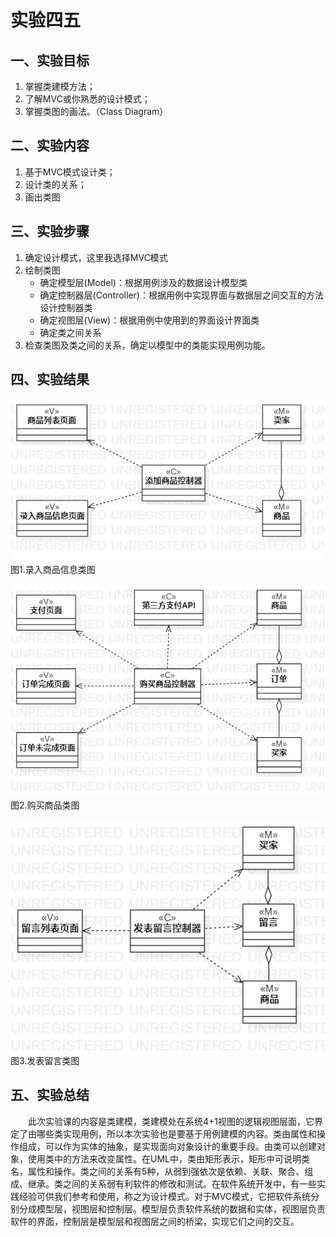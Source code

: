 # 实验四五

## 一、实验目标

1. 掌握类建模方法；
2. 了解MVC或你熟悉的设计模式；
3. 掌握类图的画法。（Class Diagram）

## 二、实验内容

1. 基于MVC模式设计类；
2. 设计类的关系；
3. 画出类图

## 三、实验步骤

1. 确定设计模式，这里我选择MVC模式
2. 绘制类图  
    * 确定模型层(Model)：根据用例涉及的数据设计模型类  
    * 确定控制器层(Controller)：根据用例中实现界面与数据层之间交互的方法设计控制器类 
    * 确定视图层(View)：根据用例中使用到的界面设计界面类  
    * 确定类之间关系 
3. 检查类图及类之间的关系，确定以模型中的类能实现用例功能。

## 四、实验结果
![ClassDiagram1](./Lab4_ClassDiagram1.png)  
图1.录入商品信息类图

![ClassDiagram2](./Lab4_ClassDiagram2.png)   
图2.购买商品类图

![ClassDiagram3](./Lab4_ClassDiagram3.png)  
图3.发表留言类图

## 五、实验总结
&emsp;&emsp;此次实验课的内容是类建模，类建模处在系统4+1视图的逻辑视图层面，它界定了由哪些类实现用例，所以本次实验也是要基于用例建模的内容。类由属性和操作组成，可以作为实体的抽象，是实现面向对象设计的重要手段。由类可以创建对象，使用类中的方法来改变属性。在UML中，类由矩形表示，矩形中可说明类名，属性和操作。类之间的关系有5种，从弱到强依次是依赖、关联、聚合、组成、继承。类之间的关系弱有利软件的修改和测试。在软件系统开发中，有一些实践经验可供我们参考和使用，称之为设计模式。对于MVC模式，它把软件系统分别分成模型层，视图层和控制层。模型层负责软件系统的数据和实体，视图层负责软件的界面，控制层是模型层和视图层之间的桥梁，实现它们之间的交互。
